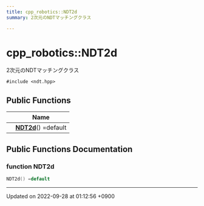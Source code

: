 ```yaml
---
title: cpp_robotics::NDT2d
summary: 2次元のNDTマッチングクラス 

---
```


# cpp_robotics::NDT2d



2次元のNDTマッチングクラス 


`#include <ndt.hpp>`

## Public Functions

|                | Name           |
| -------------- | -------------- |
| | **[NDT2d](/cpp_robotics/doxybook/Classes/classcpp__robotics_1_1NDT2d/#function-ndt2d)**() =default |

## Public Functions Documentation

### function NDT2d

```cpp
NDT2d() =default
```


-------------------------------

Updated on 2022-09-28 at 01:12:56 +0900